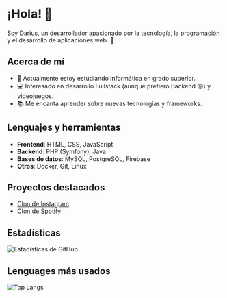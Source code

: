 # ¡Hola! 👋

Soy Darius, un desarrollador apasionado por la tecnología, la programación y el desarrollo de aplicaciones web. 🚀

## Acerca de mí
- 🌱 Actualmente estoy estudiando informática en grado superior.
- 💻 Interesado en desarrollo Fullstack (aunque prefiero Backend 🙃) y videojuegos.
- 📚 Me encanta aprender sobre nuevas tecnologías y frameworks.

## Lenguajes y herramientas
- **Frontend**: HTML, CSS, JavaScript
- **Backend**: PHP (Symfony), Java
- **Bases de datos**: MySQL, PostgreSQL, Firebase
- **Otros**: Docker, Git, Linux

## Proyectos destacados
- [Clon de Instagram](https://github.com/zeusgd19/synfony-instagram)
- [Clon de Spotify](https://github.com/zeusgd19/synfony-spotify)


## Estadísticas
![Estadísticas de GitHub](https://github-readme-stats.vercel.app/api?username=zeusgd19&show_icons=true&theme=radical)


## Lenguages más usados
![Top Langs](https://github-readme-stats.vercel.app/api/top-langs/?username=zeusgd19&hide_progress=false)

<!--
**zeusgd19/zeusgd19** is a ✨ _special_ ✨ repository because its `README.md` (this file) appears on your GitHub profile.

Here are some ideas to get you started:

- 🔭 I’m currently working on ...
- 🌱 I’m currently learning ...
- 👯 I’m looking to collaborate on ...
- 🤔 I’m looking for help with ...
- 💬 Ask me about ...
- 📫 How to reach me: ...
- 😄 Pronouns: ...
- ⚡ Fun fact: ...
-->

